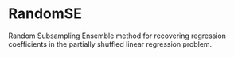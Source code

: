 # RandomSE

Random Subsampling Ensemble method for recovering regression coefficients in the partially shuffled linear regression problem.
